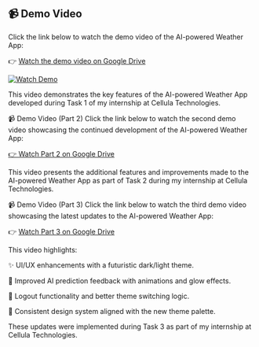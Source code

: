 ## 📹 Demo Video

Click the link below to watch the demo video of the AI-powered Weather App:

👉 [Watch the demo video on Google Drive](https://drive.google.com/file/d/1Clnel-RKT5xC49GFX_z-9eQL-UUx0xXb/view?usp=drive_link)

[![Watch Demo](https://img.shields.io/badge/Watch%20Demo-Google%20Drive-blue?logo=google-drive)](https://drive.google.com/file/d/1Clnel-RKT5xC49GFX_z-9eQL-UUx0xXb/view?usp=drive_link)

This video demonstrates the key features of the AI-powered Weather App developed during Task 1 of my internship at Cellula Technologies.

📹 Demo Video (Part 2)
Click the link below to watch the second demo video showcasing the continued development of the AI-powered Weather App:

[👉 Watch Part 2 on Google Drive](https://drive.google.com/file/d/1dAo5Wh5-QkMMZWzTbS24d4NrfLX3z8D5/view?usp=drive_link)

This video presents the additional features and improvements made to the AI-powered Weather App as part of Task 2 during my internship at Cellula Technologies.



📹 Demo Video (Part 3)
Click the link below to watch the third demo video showcasing the latest updates to the AI-powered Weather App:

👉 [Watch Part 3 on Google Drive](https://drive.google.com/file/d/1UP2PaHA9w0H9ca4hR1h3IjbXKDrf5Qi1/view?usp=drivesdk)


This video highlights:

✨ UI/UX enhancements with a futuristic dark/light theme.

🤖 Improved AI prediction feedback with animations and glow effects.

🚪 Logout functionality and better theme switching logic.

🎨 Consistent design system aligned with the new theme palette.

These updates were implemented during Task 3 as part of my internship at Cellula Technologies.